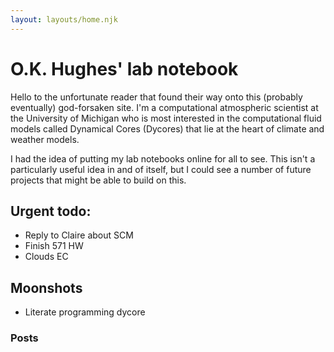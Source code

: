 ```yaml
---
layout: layouts/home.njk
---
```




# O.K. Hughes' lab notebook

Hello to the unfortunate reader that found their way onto this (probably eventually)
god-forsaken site. I'm a computational atmospheric scientist at the University of Michigan
who is most interested in the computational fluid models called Dynamical Cores (Dycores)
that lie at the heart of climate and weather models. 

I had the idea of putting my lab notebooks online for all to see. 
This isn't a particularly useful idea in and of itself, but I could
see a number of future projects that might be able to build on this.

## Urgent todo:
* Reply to Claire about SCM
* Finish 571 HW
* Clouds EC

## Moonshots
* Literate programming dycore

### Posts
